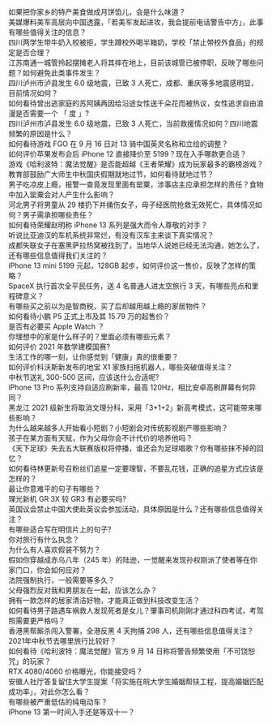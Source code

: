 如果把你家乡的特产美食做成月饼馅儿，会是什么味道？  
美媒爆料美军高层向中国透露，「若美军发起进攻，我会提前电话警告中方」，此事有哪些值得关注的信息？  
四川两学生带牛奶入校被拒，学生蹲校外喝半箱奶，学校「禁止带校外食品」的规定是否合理？  
江苏南通一城管拎起摆摊老人将其摔在地上，目前该城管已被停职，反映了哪些问题？如何避免此类事件发生？  
四川泸州市泸县发生 6.0 级地震，已致 3 人死亡，成都、重庆等多地震感明显，目前情况如何？  
如何看待曾出逃家庭的苏阿姨再因给沿途女性送千朵花而被热议，女性追求自由浪漫是否需要一个 「 度 」?  
四川泸州市泸县发生 6.0 级地震，已致 3 人死亡，当前救援情况如何？四川地震频繁的原因是什么？  
如何看待游戏 FGO 在 9 月 16 日对 13 骑中国英灵名称和立绘的调整？  
如何评价苹果发布会后 iPhone 12 直接降价至 5199？现在入手哪款更合适？  
游戏《哈利波特：魔法觉醒》是否能超越《王者荣耀》成为玩家最多的霸榜游戏？  
教育部鼓励广大师生中秋国庆假期就地过节，如何看待就地过节？  
男子吃凉皮上瘾，报警一查竟发现里面有罂粟，涉事店主应承担怎样的责任？食物中加入罂粟会对人产生什么影响？  
河北男子将男童从 29 楼扔下并捅伤女子，母子经医院抢救无效死亡，具体情况如何？男子需承担哪些责任？  
如何看待荣耀赵明称 iPhone 13 系列是强大而令人尊敬的对手？  
听说比亚迪汉的车机系统非常烂，有没有汉车主来谈下真实情况？  
成都失联女子在塞黑萨拉热窝被找到了，当地华人说她已经无法沟通，她怎么了，还有哪些信息值得我们关注的？  
iPhone 13 mini 5199 元起，128GB 起步，如何评价这一售价，反映了怎样的策略？  
SpaceX 执行首次全平民任务，送 4 名普通人进太空旅行 3 天，有哪些亮点和里程碑意义？  
有哪些买之前以为是智商税，买了后却越用越上瘾的家居物件？  
如何看待小鹏 P5 正式上市及其 15.79 万的起售价？  
是否有必要买 Apple Watch ？  
你理想中的家是什么样子的？里面必须有哪些元素？  
如何评价 2021 年数学建模国赛?  
生活工作的哪一刻，让你感觉到「健康」真的很重要？  
如何评价科沃斯新发布的地宝 X1 家族扫拖机器人，哪些突破值得关注？  
中秋节送礼 300-500 区间，应该送什么合适呢?  
iPhone 13 Pro 系列支持自适应刷新率，最高 120Hz，相比安卓高刷屏幕有何异同？  
黑龙江 2021 级新生将取消文理分科，采用「3+1+2」新高考模式，这可能带来哪些影响？  
为什么越来越多人开始看小短剧？小短剧会对传统影视剧产哪些影响？  
孩子在某方面有天赋，作为父母你会不计代价的培养他吗？  
《天下足球》失去五大联赛版权将停播，谁还会为足球唱歌？你有哪些抹不掉的回忆？  
如何看待林更新号召粉丝们追星一定要理智，不要乱花钱，正确的追星方式应该是怎样的？  
最让你意难平的句子有哪些？  
理光新机 GR 3X 较 GR3 有必要买吗?  
英国议会禁止中国大使赴英议会参加活动，具体原因是什么？还有哪些信息值得关注？  
有哪些适合写在明信片上的句子?  
你对旅行有什么执念？  
为什么有人喜欢假装不努力？  
假如你穿越成赤乌八年（245 年）的陆逊，一觉醒来发现孙权刚派了使者等在你家门口，你会如何应对？  
法院强制执行，一般需要等多久？  
父母强烈反对我和男朋友在一起，应该怎么办？  
拥有一款怎样的居家清洁好物，才能真正做到科技改变生活？  
如何看待男子路遇车祸救人发现死者是女儿？肇事司机刚刚才通过科四考试，考驾照需要更严格吗？  
香港黑帮厮杀闯入警署，全港反黑 4 天拘捕 298 人，还有哪些信息值得关注？  
2021年中秋节去哪里旅行比较好？  
如何看待《哈利波特：魔法觉醒》官方 9 月 14 日称将警告频繁使用「不可饶恕咒」的玩家？  
RTX 4080/4060 价格曝光，你能接受吗？  
安徽人社厅答复留住大学生提案「将实施在皖大学生婚姻帮扶工程，提高婚姻匹配成功率」，对此你怎么看？  
有哪些被严重低估的纯电动车？  
iPhone 13 第一时间入手还是等双十一？  
